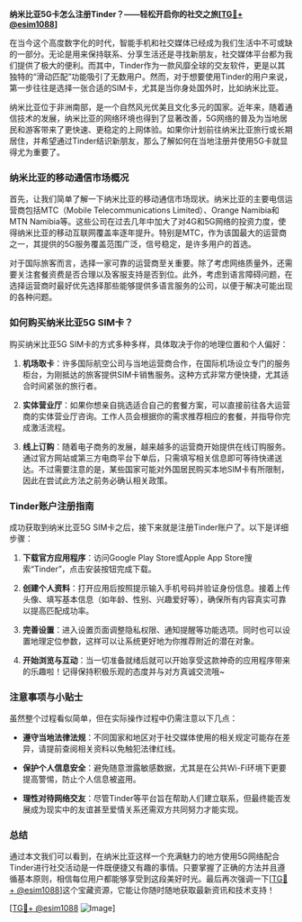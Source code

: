 **纳米比亚5G卡怎么注册Tinder？——轻松开启你的社交之旅[[TG💪+ @esim1088](https://t.me/s/esim1088)]**

在当今这个高度数字化的时代，智能手机和社交媒体已经成为我们生活中不可或缺的一部分。无论是用来保持联系、分享生活还是寻找新朋友，社交媒体平台都为我们提供了极大的便利。而其中，Tinder作为一款风靡全球的交友软件，更是以其独特的“滑动匹配”功能吸引了无数用户。然而，对于想要使用Tinder的用户来说，第一步往往是选择一张合适的SIM卡，尤其是当你身处国外时，比如纳米比亚。

纳米比亚位于非洲南部，是一个自然风光优美且文化多元的国家。近年来，随着通信技术的发展，纳米比亚的网络环境也得到了显著改善，5G网络的普及为当地居民和游客带来了更快速、更稳定的上网体验。如果你计划前往纳米比亚旅行或长期居住，并希望通过Tinder结识新朋友，那么了解如何在当地注册并使用5G卡就显得尤为重要了。

### 纳米比亚的移动通信市场概况

首先，让我们简单了解一下纳米比亚的移动通信市场现状。纳米比亚的主要电信运营商包括MTC（Mobile Telecommunications Limited）、Orange Namibia和MTN Namibia等。这些公司在过去几年中加大了对4G和5G网络的投资力度，使得纳米比亚的移动互联网覆盖率逐年提升。特别是MTC，作为该国最大的运营商之一，其提供的5G服务覆盖范围广泛，信号稳定，是许多用户的首选。

对于国际旅客而言，选择一家可靠的运营商至关重要。除了考虑网络质量外，还需要关注套餐资费是否合理以及客服支持是否到位。此外，考虑到语言障碍问题，在选择运营商时最好优先选择那些能够提供多语言服务的公司，以便于解决可能出现的各种问题。

### 如何购买纳米比亚5G SIM卡？

购买纳米比亚5G SIM卡的方式多种多样，具体取决于你的地理位置和个人偏好：

1. **机场取卡**：许多国际航空公司与当地运营商合作，在国际机场设立专门的服务柜台，为刚抵达的旅客提供SIM卡销售服务。这种方式非常方便快捷，尤其适合时间紧张的旅行者。
   
2. **实体营业厅**：如果你想亲自挑选适合自己的套餐方案，可以直接前往各大运营商的实体营业厅咨询。工作人员会根据你的需求推荐相应的套餐，并指导你完成激活流程。

3. **线上订购**：随着电子商务的发展，越来越多的运营商开始提供在线订购服务。通过官方网站或第三方电商平台下单后，只需填写相关信息即可等待快递送达。不过需要注意的是，某些国家可能对外国居民购买本地SIM卡有所限制，因此在尝试此方法之前务必确认相关政策。

### Tinder账户注册指南

成功获取到纳米比亚5G SIM卡之后，接下来就是注册Tinder账户了。以下是详细步骤：

1. **下载官方应用程序**：访问Google Play Store或Apple App Store搜索“Tinder”，点击安装按钮完成下载。
   
2. **创建个人资料**：打开应用后按照提示输入手机号码并验证身份信息。接着上传头像、填写基本信息（如年龄、性别、兴趣爱好等），确保所有内容真实可靠以提高匹配成功率。

3. **完善设置**：进入设置页面调整隐私权限、通知提醒等功能选项。同时也可以设置地理定位参数，这样可以让系统更好地为你推荐附近的潜在对象。

4. **开始浏览与互动**：当一切准备就绪后就可以开始享受这款神奇的应用程序带来的乐趣啦！记得保持积极乐观的态度并与对方真诚交流哦~

### 注意事项与小贴士

虽然整个过程看似简单，但在实际操作过程中仍需注意以下几点：

- **遵守当地法律法规**：不同国家和地区对于社交媒体使用的相关规定可能存在差异，请提前查阅相关资料以免触犯法律红线。
  
- **保护个人信息安全**：避免随意泄露敏感数据，尤其是在公共Wi-Fi环境下更要提高警惕，防止个人信息被盗用。
  
- **理性对待网络交友**：尽管Tinder等平台旨在帮助人们建立联系，但最终能否发展成为现实中的友谊甚至爱情关系还需双方共同努力才能实现。

### 总结

通过本文我们可以看到，在纳米比亚这样一个充满魅力的地方使用5G网络配合Tinder进行社交活动是一件既便捷又有趣的事情。只要掌握了正确的方法并且遵循基本原则，相信每位用户都能够享受到这段美好时光。最后再次强调一下[[TG💪+ @esim1088](https://t.me/s/esim1088)]这个宝藏资源，它能让你随时随地获取最新资讯和技术支持！

[[TG💪+ @esim1088](https://t.me/s/esim1088) ![Image](https://i.postimg.cc/4NQfJmqS/Snipaste-2025-05-13-00-14-12.png)]